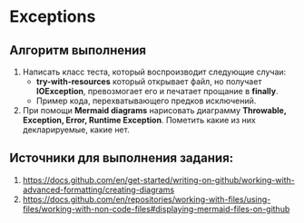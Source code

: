# Exceptions

## Алгоритм выполнения

1.	Написать класс теста, который воспроизводит следующие случаи:
    - __try-with-resources__ который открывает файл, но получает __IOException__, превозмогает его и печатает прощание в __finally__.
    - Пример кода, перехватывающего предков исключений.
2.	При помощи __Mermaid diagrams__ нарисовать диаграмму __Throwable, Exception, Error, Runtime Exception__. Пометить какие из них декларируемые, какие нет.


## Источники для выполнения задания:
1.	https://docs.github.com/en/get-started/writing-on-github/working-with-advanced-formatting/creating-diagrams
2.	https://docs.github.com/en/repositories/working-with-files/using-files/working-with-non-code-files#displaying-mermaid-files-on-github
